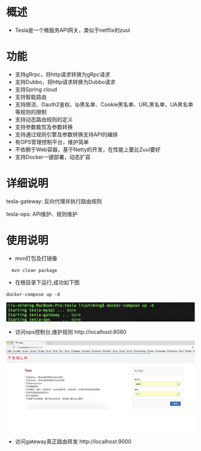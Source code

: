 # 概述

* Tesla是一个微服务API网关，类似于netflix的zuul

# 功能

* 支持gRrpc，将http请求转换为gRpc请求
* 支持Dubbo，将http请求转换为Dubbo请求
* 支持Spring cloud
* 支持智能路由
* 支持限流、Oauth2鉴权、Ip黑名单、Cookie黑名单、URL黑名单，UA黑名单等规则的限制
* 支持动态路由规则的定义
* 支持参数裁剪及参数转换
* 支持通过规则引擎及参数转换支持API的编排
* 有OPS管理控制平台，维护简单
* 不依赖于Web容器，基于Netty的开发，在性能上要比Zuul要好
* 支持Docker一键部署，动态扩容 


# 详细说明
 
 tesla-gateway: 反向代理并执行路由规则
 
 tesla-ops: API维护、规则维护
 
# 使用说明

 * mvn打包及打镜像
 
 ```
   mvn clean package
 ```
 
 * 在根目录下运行,成功如下图
 
 ```
 docker-compose up -d
 ```
 ![avatar](docker.jpg)
 
 * 访问ops控制台,维护规则
 http://localhost:8080
 
 ![avatar](ops.jpg)
 
 * 访问gateway真正路由转发
  http://localhost:9000